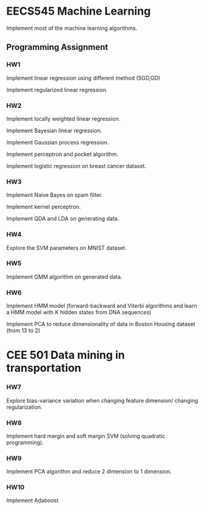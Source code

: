# EECS545 Machine Learning

Implement most of the machine learning algorithms.

## Programming Assignment

### HW1
Implement linear regression using different method (SGD,GD)

Implement regularized linear regression.


### HW2
Implement locally weighted linear regression.

Implement Bayesian linear regression.

Implement Gaussian process regression.

Implement perceptron and pocket algorithm.

Implement logistic regression on breast cancer dataset.

### HW3
Implement Naive Bayes on spam filter.

Implement kernel perceptron.

Implement QDA and LDA on generating data.

### HW4 
Explore the SVM parameters on MNIST dataset.

### HW5
Implement GMM algorithm on generated data.


### HW6
Implement HMM model (forward-backward and Viterbi algorithms and learn a HMM model with K hidden states from DNA sequences)

Implement PCA to reduce dimensionality of data in Boston Housing dataset (from 13 to 2)

# CEE 501 Data mining in transportation

### HW7
Explore bias-variance variation when changing feature dimension/ changing regularization.

### HW8
Implement hard margin and soft margin SVM (solving quadratic programming).

### HW9
Implement PCA algorithm and reduce 2 dimension to 1 dimension.

### HW10
Implement Adaboost

